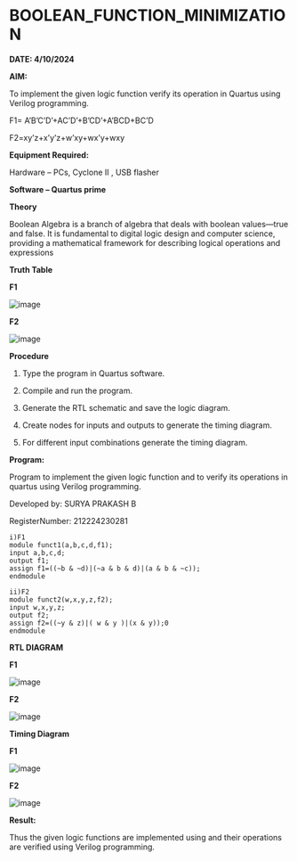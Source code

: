 # BOOLEAN_FUNCTION_MINIMIZATION

**DATE: 4/10/2024**

**AIM:**

To implement the given logic function verify its operation in Quartus using Verilog programming.

F1= A’B’C’D’+AC’D’+B’CD’+A’BCD+BC’D 

F2=xy’z+x’y’z+w’xy+wx’y+wxy

**Equipment Required:**

Hardware – PCs, Cyclone II , USB flasher

**Software – Quartus prime**

**Theory**

Boolean Algebra is a branch of algebra that deals with boolean values—true and false. It is fundamental to digital logic design and computer science, providing a mathematical framework for describing logical operations and expressions

**Truth Table**

**F1**

![image](https://github.com/user-attachments/assets/c1a358dd-9b50-403d-8126-7fac8ea60ac2)

**F2**

![image](https://github.com/user-attachments/assets/fabd3db2-a2df-4ab6-b000-23799cdedefa)

**Procedure**

1.	Type the program in Quartus software.

2.	Compile and run the program.

3.	Generate the RTL schematic and save the logic diagram.

4.	Create nodes for inputs and outputs to generate the timing diagram.

5.	For different input combinations generate the timing diagram.


**Program:**

Program to implement the given logic function and to verify its operations in quartus using Verilog programming. 

Developed by: SURYA PRAKASH B

RegisterNumber: 212224230281
```
i)F1
module funct1(a,b,c,d,f1);
input a,b,c,d;
output f1;
assign f1=((~b & ~d)|(~a & b & d)|(a & b & ~c));
endmodule

ii)F2
module funct2(w,x,y,z,f2);
input w,x,y,z;
output f2;
assign f2=((~y & z)|( w & y )|(x & y));0
endmodule
```


**RTL DIAGRAM**

**F1**

![image](https://github.com/user-attachments/assets/a62a2ed4-e5dd-4eb1-9284-dd63c6047cf4)

**F2**

![image](https://github.com/user-attachments/assets/9ea258b7-0118-4230-beb1-386ad14ad80f)

**Timing Diagram**

**F1**

![image](https://github.com/user-attachments/assets/a1f33d10-e65d-4475-82c2-ca7afe419af2)

**F2**

![image](https://github.com/user-attachments/assets/122e0e89-19fb-47f5-a965-d4811318a682)

**Result:**

Thus the given logic functions are implemented using and their operations are verified using Verilog programming.

